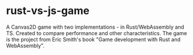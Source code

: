 # rust-vs-js-game
A Canvas2D game with two implementations - in Rust/WebAssembly and TS. Created to compare performance and other characteristics.
The game is the project from Eric Smith's book "Game development with Rust and WebAssembly".
